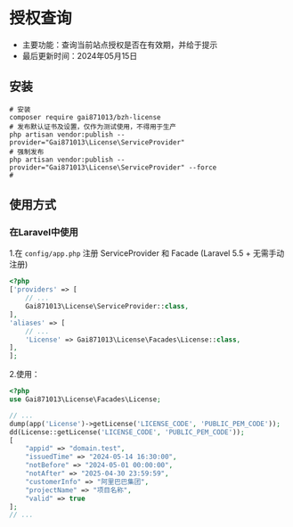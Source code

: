 # 授权查询
- 主要功能：查询当前站点授权是否在有效期，并给于提示
- 最后更新时间：2024年05月15日

## 安装

```shell
# 安装
composer require gai871013/bzh-license
# 发布默认证书及设置，仅作为测试使用，不得用于生产
php artisan vendor:publish --provider="Gai871013\License\ServiceProvider"
# 强制发布
php artisan vendor:publish --provider="Gai871013\License\ServiceProvider" --force
# 
```

## 使用方式
### 在Laravel中使用
1.在 `config/app.php` 注册 ServiceProvider 和 Facade (Laravel 5.5 + 无需手动注册)
```php
<?php
['providers' => [
    // ...
    Gai871013\License\ServiceProvider::class,
],
'aliases' => [
    // ...
    'License' => Gai871013\License\Facades\License::class,
],
];
```

2.使用：

```php
<?php
use Gai871013\License\Facades\License;

// ...
dump(app('License')->getLicense('LICENSE_CODE', 'PUBLIC_PEM_CODE'));
dd(License::getLicense('LICENSE_CODE', 'PUBLIC_PEM_CODE'));
[
    "appid" => "domain.test",
    "issuedTime" => "2024-05-14 16:30:00",
    "notBefore" => "2024-05-01 00:00:00",
    "notAfter" => "2025-04-30 23:59:59",
    "customerInfo" => "阿里巴巴集团",
    "projectName" => "项目名称",
    "valid" => true
];
// ...

```
